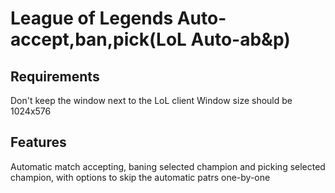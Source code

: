 # League of Legends Auto-accept,ban,pick(LoL Auto-ab&p)

## Requirements

Don't keep the window next to the LoL client
Window size should be 1024x576

## Features

Automatic match accepting, baning selected champion and picking selected champion, with options to skip the automatic patrs one-by-one
